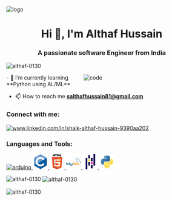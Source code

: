 ![logo](https://drive.google.com/file/d/1IWvtBeGwzUtcp0RJtxlCMrQqgwXFOVSi/view?usp=sharing)
<h1 align="center">Hi 👋, I'm Althaf Hussain</h1>
<h3 align="center">A passionate software Engineer from India</h3>

<p align="left"> <img src="https://komarev.com/ghpvc/?username=althaf-0130&label=Profile%20views&color=0e75b6&style=flat" alt="althaf-0130" /> </p>
<img align="right" alt="code" width="300" src="https://img.freepik.com/premium-vector/coding-programming-concept-illustration_188398-765.jpg?semt=ais_hybrid">
- 🌱 I’m currently learning **Python using AL/ML**

- 📫 How to reach me **salthafhussain81@gmail.com**

<h3 align="left">Connect with me:</h3>
<p align="left">
<a href="www.linkedin.com/in/shaik-althaf-hussain-9390aa202" target="blank"><img align="center" src="https://raw.githubusercontent.com/rahuldkjain/github-profile-readme-generator/master/src/images/icons/Social/linked-in-alt.svg" alt="www.linkedin.com/in/shaik-althaf-hussain-9390aa202" height="30" width="40" /></a>
</p>

<h3 align="left">Languages and Tools:</h3>
<p align="left"> <a href="https://www.arduino.cc/" target="_blank" rel="noreferrer"> <img src="https://cdn.worldvectorlogo.com/logos/arduino-1.svg" alt="arduino" width="40" height="40"/> </a> <a href="https://www.cprogramming.com/" target="_blank" rel="noreferrer"> <img src="https://raw.githubusercontent.com/devicons/devicon/master/icons/c/c-original.svg" alt="c" width="40" height="40"/> </a> <a href="https://www.w3.org/html/" target="_blank" rel="noreferrer"> <img src="https://raw.githubusercontent.com/devicons/devicon/master/icons/html5/html5-original-wordmark.svg" alt="html5" width="40" height="40"/> </a> <a href="https://www.mysql.com/" target="_blank" rel="noreferrer"> <img src="https://raw.githubusercontent.com/devicons/devicon/master/icons/mysql/mysql-original-wordmark.svg" alt="mysql" width="40" height="40"/> </a> <a href="https://pandas.pydata.org/" target="_blank" rel="noreferrer"> <img src="https://raw.githubusercontent.com/devicons/devicon/2ae2a900d2f041da66e950e4d48052658d850630/icons/pandas/pandas-original.svg" alt="pandas" width="40" height="40"/> </a> <a href="https://www.python.org" target="_blank" rel="noreferrer"> <img src="https://raw.githubusercontent.com/devicons/devicon/master/icons/python/python-original.svg" alt="python" width="40" height="40"/> </a> </p>

<p><img align="left" src="https://github-readme-stats.vercel.app/api/top-langs?username=althaf-0130&show_icons=true&locale=en&layout=compact" alt="althaf-0130" /></p>

<p>&nbsp;<img align="center" src="https://github-readme-stats.vercel.app/api?username=althaf-0130&show_icons=true&locale=en" alt="althaf-0130" /></p>

<p><img align="center" src="https://github-readme-streak-stats.herokuapp.com/?user=althaf-0130&" alt="althaf-0130" /></p>
